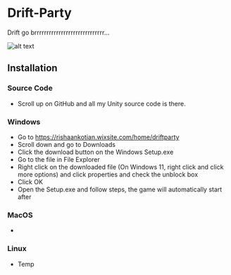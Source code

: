 # Drift-Party
Drift go brrrrrrrrrrrrrrrrrrrrrrrrrrrrr...


![alt text](https://by3301files.storage.live.com/y4mraANHaIepKUXnvFznFty9PuaVNGW1aRFtnqh0BlFKp0o9IhP6VctKNXN1bMIfrIpIuwMMdBdAvuRkIyqgC8vkJKPvNfhiFdeYfY5iCu5DX0y9s2IC-wN5abE_T2whsEstJqy1KmGWN9x0D6_pbIg8dg5H07_ORRmlhUduorgdES5pgA5Y2fIDYcJhHkECUeM?width=500&height=500&cropmode=none)


## Installation
### Source  Code

 - Scroll up on GitHub and all my Unity source code is there.

### Windows

 - Go to https://rishaankotian.wixsite.com/home/driftparty
 - Scroll down and go to Downloads
 - Click the download button on the Windows Setup.exe
 - Go to the file in File Explorer
 - Right click on the downloaded file (On Windows 11, right click and click more options) and click properties and check the unblock box
 - Click OK
 - Open the Setup.exe and follow steps, the game will automatically start after

### MacOS

 - 

### Linux

 - Temp
